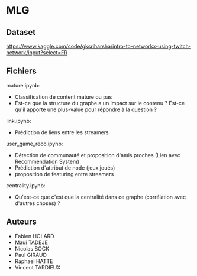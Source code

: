 # MLG

## Dataset
https://www.kaggle.com/code/gksriharsha/intro-to-networkx-using-twitch-network/input?select=FR

## Fichiers
mature.ipynb:
- Classification de content mature ou pas
- Est-ce que la structure du graphe a un impact sur le contenu ? Est-ce qu'il apporte une plus-value pour répondre à la question ?

link.ipynb:
- Prédiction de liens entre les streamers

user_game_reco.ipynb:
- Détection de communauté et proposition d'amis proches (Lien avec Recommendation System)
- Prédiction d'attribut de node (jeux joués)
- proposition de featuring entre streamers

centrality.ipynb:
- Qu'est-ce que c'est que la centralité dans ce graphe (corrélation avec d'autres choses) ?

## Auteurs
- Fabien HOLARD​
- Maui TADEJE​
- Nicolas BOCK​
- Paul GIRAUD​
- Raphael HATTE​
- Vincent TARDIEUX
